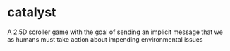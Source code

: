 # catalyst
A 2.5D scroller game with the goal of sending an implicit message that we as humans must take action about impending environmental issues
